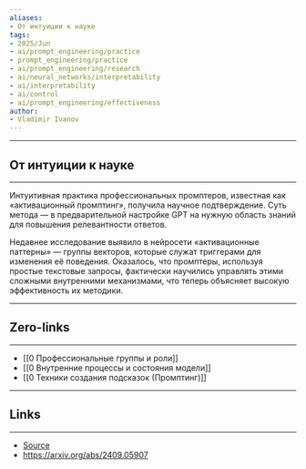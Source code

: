 ```yaml
---
aliases:
- От интуиции к науке
tags:
- 2025/Jun
- ai/prompt_engineering/practice
- prompt_engineering/practice
- ai/prompt_engineering/research
- ai/neural_networks/interpretability
- ai/interpretability
- ai/control
- ai/prompt_engineering/effectiveness
author:
- Vladimir Ivanov
---
```

-----
##  От интуиции к науке 
-----
Интуитивная практика профессиональных промптеров, известная как «активационный промптинг», получила научное подтверждение. Суть метода — в предварительной настройке GPT на нужную область знаний для повышения релевантности ответов.

Недавнее исследование выявило в нейросети «активационные паттерны» — группы векторов, которые служат триггерами для изменения её поведения. Оказалось, что промптеры, используя простые текстовые запросы, фактически научились управлять этими сложными внутренними механизмами, что теперь объясняет высокую эффективность их методики.

---
## Zero-links
---
- [[0 Профессиональные группы и роли]]
- [[0 Внутренние процессы и состояния модели]]
- [[0 Техники создания подсказок (Промптинг)]]

---
## Links
---
- [Source](https://t.me/turboproject/1784)
- https://arxiv.org/abs/2409.05907